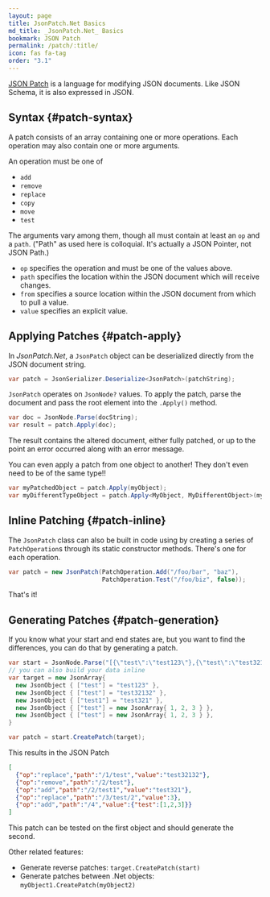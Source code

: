 ```yaml
---
layout: page
title: JsonPatch.Net Basics
md_title: _JsonPatch.Net_ Basics
bookmark: JSON Patch
permalink: /patch/:title/
icon: fas fa-tag
order: "3.1"
---
```

[JSON Patch](https://tools.ietf.org/html/rfc6902) is a language for modifying JSON documents.  Like JSON Schema, it is also expressed in JSON.

## Syntax {#patch-syntax}

A patch consists of an array containing one or more operations.  Each operation may also contain one or more arguments.

An operation must be one of

- `add`
- `remove`
- `replace`
- `copy`
- `move`
- `test`

The arguments vary among them, though all must contain at least an `op` and a `path`.  ("Path" as used here is colloquial.  It's actually a JSON Pointer, not JSON Path.)

- `op` specifies the operation and must be one of the values above.
- `path` specifies the location within the JSON document which will receive changes.
- `from` specifies a source location within the JSON document from which to pull a value.
- `value` specifies an explicit value.

## Applying Patches {#patch-apply}

In _JsonPatch.Net_, a `JsonPatch` object can be deserialized directly from the JSON document string.

```c#
var patch = JsonSerializer.Deserialize<JsonPatch>(patchString);
```

`JsonPatch` operates on `JsonNode?` values.  To apply the patch, parse the document and pass the root element into the `.Apply()` method.

```c#
var doc = JsonNode.Parse(docString);
var result = patch.Apply(doc);
```

The result contains the altered document, either fully patched, or up to the point an error occurred along with an error message.

You can even apply a patch from one object to another!  They don't even need to be of the same type!!

```c#
var myPatchedObject = patch.Apply(myObject);
var myDifferentTypeObject = patch.Apply<MyObject, MyDifferentObject>(myObject);
```

## Inline Patching {#patch-inline}

The `JsonPatch` class can also be built in code using by creating a series of `PatchOperation`s through its static constructor methods.  There's one for each operation.

```c#
var patch = new JsonPatch(PatchOperation.Add("/foo/bar", "baz"),
                          PatchOperation.Test("/foo/biz", false));
```

That's it!

## Generating Patches {#patch-generation}

If you know what your start and end states are, but you want to find the differences, you can do that by generating a patch.

```c#
var start = JsonNode.Parse("[{\"test\":\"test123\"},{\"test\":\"test321\"},{\"test\":[1,2,3]},{\"test\":[1,2,4]}]");
// you can also build your data inline
var target = new JsonArray{
  new JsonObject { ["test"] = "test123" },
  new JsonObject { ["test"] = "test32132" },
  new JsonObject { ["test1"] = "test321" },
  new JsonObject { ["test"] = new JsonArray{ 1, 2, 3 } },
  new JsonObject { ["test"] = new JsonArray{ 1, 2, 3 } },
}

var patch = start.CreatePatch(target);
```

This results in the JSON Patch

```json
[
  {"op":"replace","path":"/1/test","value":"test32132"},
  {"op":"remove","path":"/2/test"},
  {"op":"add","path":"/2/test1","value":"test321"},
  {"op":"replace","path":"/3/test/2","value":3},
  {"op":"add","path":"/4","value":{"test":[1,2,3]}}
]
```

This patch can be tested on the first object and should generate the second.

Other related features:

- Generate reverse patches: `target.CreatePatch(start)`
- Generate patches between .Net objects: `myObject1.CreatePatch(myObject2)`
